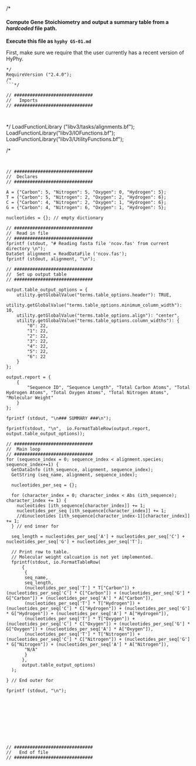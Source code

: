 
/*
#### Compute Gene Stoichiometry and output a summary table from a _hardcoded_ file path.

**Execute this file as `hyphy GS-01.md`**

First, make sure we require that the user currently has a recent version of HyPhy.
```
*/
RequireVersion ("2.4.0");
/*
```*/

// ##############################
//   Imports
// ##############################



```
*/
LoadFunctionLibrary ("libv3/tasks/alignments.bf");
LoadFunctionLibrary("libv3/IOFunctions.bf");
LoadFunctionLibrary("libv3/UtilityFunctions.bf");

/*
```*/


// ##############################
//  Declares
// ##############################

A = {"Carbon": 5, "Nitrogen": 5, "Oxygen": 0, "Hydrogen": 5};
T = {"Carbon": 5, "Nitrogen": 2, "Oxygen": 2, "Hydrogen": 6};
C = {"Carbon": 4, "Nitrogen": 2, "Oxygen": 1, "Hydrogen": 6};
G = {"Carbon": 4, "Nitrogen": 6, "Oxygen": 1, "Hydrogen": 5};

nucleotides = {}; // empty dictionary

// ##############################
//  Read in file
// ##############################
fprintf (stdout, "# Reading fasta file 'ncov.fas' from current directory \n");
DataSet alignment = ReadDataFile ('ncov.fas');
fprintf (stdout, alignment, "\n");

// ##############################
//  Set up output table
// ##############################

output.table_output_options = {
    utility.getGlobalValue("terms.table_options.header"): TRUE,
    utility.getGlobalValue("terms.table_options.minimum_column_width"): 10,
    utility.getGlobalValue("terms.table_options.align"): "center",
    utility.getGlobalValue("terms.table_options.column_widths"): {
        "0": 22,
        "1": 22,
        "2": 22,
        "3": 22,
        "4": 22,
        "5": 22,
        "6": 22
    }
};

output.report = {
    {
        "Sequence ID", "Sequence Length", "Total Carbon Atoms", "Total Hydrogen Atoms", "Total Oxygen Atoms", "Total Nitrogen Atoms", "Molecular Weight"
    }
};

fprintf (stdout, "\n### SUMMARY ###\n");

fprintf(stdout, "\n",  io.FormatTableRow(output.report, output.table_output_options));

// ##############################
//  Main loop
// ##############################
for (sequence_index = 0; sequence_index < alignment.species; sequence_index+=1) {
  GetDataInfo (ith_sequence, alignment, sequence_index);
  GetString (seq_name, alignment, sequence_index);
  
  nucleotides_per_seq = {};

  for (character_index = 0; character_index < Abs (ith_sequence); character_index += 1) {
    nucleotides [ith_sequence[character_index]] += 1;
    nucleotides_per_seq [ith_sequence[character_index]] += 1;
    //dinucleotides [ith_sequence[character_index-1][character_index]] += 1;
  } // end inner for
  
  seq_length = nucleotides_per_seq['A'] + nucleotides_per_seq['C'] + nucleotides_per_seq['G'] + nucleotides_per_seq['T'];
  
  // Print row to table. 
  // Molecular weight calcuation is not yet implemented.
  fprintf(stdout, io.FormatTableRow(
      {
       {
       seq_name,
       seq_length,
       (nucleotides_per_seq['T'] * T["Carbon"]) + (nucleotides_per_seq['C'] * C["Carbon"]) + (nucleotides_per_seq['G'] * G["Carbon"]) + (nucleotides_per_seq['A'] * A["Carbon"]),
       (nucleotides_per_seq['T'] * T["Hydrogen"]) + (nucleotides_per_seq['C'] * C["Hydrogen"]) + (nucleotides_per_seq['G'] * G["Hydrogen"]) + (nucleotides_per_seq['A'] * A["Hydrogen"]),
       (nucleotides_per_seq['T'] * T["Oxygen"]) + (nucleotides_per_seq['C'] * C["Oxygen"]) + (nucleotides_per_seq['G'] * G["Oxygen"]) + (nucleotides_per_seq['A'] * A["Oxygen"]),
       (nucleotides_per_seq['T'] * T["Nitrogen"]) + (nucleotides_per_seq['C'] * C["Nitrogen"]) + (nucleotides_per_seq['G'] * G["Nitrogen"]) + (nucleotides_per_seq['A'] * A["Nitrogen"]),
       "N/A"
       }
      },
      output.table_output_options)
  );
  
} // End outer for

fprintf (stdout, "\n");










// ##############################
//   End of file
// ##############################

